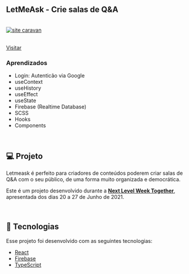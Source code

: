 ## LetMeAsk - Crie salas de Q&A

<br />

<a href="https://let-me-ask-2b107.web.app">
    <img alt="site caravan" title="ver o site" src="https://github.com/biacoelho/react-LetMeAsk-nlw-rocketseat/blob/main/demo-image.gif" max-width=480px/>
</a>

<br />
<br />

[Visitar](https://let-me-ask-2b107.web.app)

### Aprendizados

- Login: Autenticão via Google
- useContext
- useHistory
- useEffect
- useState
- Firebase (Realtime Database)
- SCSS
- Hooks
- Components

<br />

## 💻 Projeto

Letmeask é perfeito para criadores de conteúdos poderem criar salas de Q&A com o seu público, de uma forma muito organizada e democrática. 

Este é um projeto desenvolvido durante a **[Next Level Week Together](https://www.notion.so/Mission-ReactJS-f01ae1ba0f8148ad8f1defbf990be484)**, apresentada dos dias 20 a 27 de Junho de 2021.

<br />

## 🧪 Tecnologias

Esse projeto foi desenvolvido com as seguintes tecnologias:

- [React](https://reactjs.org)
- [Firebase](https://firebase.google.com/)
- [TypeScript](https://www.typescriptlang.org/)
